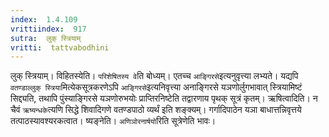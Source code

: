 ```yaml
---
index:  1.4.109
vrittiindex:  917
sutra:  लुक् स्त्रियाम्
vritti:  tattvabodhini 
---
```


लुक् स्त्रियाम्। विहितस्येति। `परिशेषितस्य वे`ति बोध्यम्। एतच्च `आङ्गिरसे`इत्यनुवृत्त्या लभ्यते। यद्यपि `वतण्डाल्लुक् स्त्रिया`मित्येकसूत्रकरणेऽपि `आङ्गिरसे`इत्यनिवृत्त्या अनाङ्गिरसे यञणोर्लुगभावात् स्त्रियामिष्टं सिद्द्यति, तथापि पुंस्याङ्गिरसे यञणोरुभयोः प्राप्तिरनिष्टेति तद्वारणाय पृथक् सूत्रं कृतम्। ऋषित्वादिति। न चैवं `ऋष्यन्धके`त्यणि सिद्धे शिवादिगणे वतण्डपाठो व्यर्थं इति शङ्क्यम्। गर्गादिपाठेन यञा बाधात्तन्निवृत्तये तत्पाठस्यावश्यरकत्वात। ष्यङ्नेति। `अणिञोरनार्षयो`रिति सूत्रेणेति भावः।

